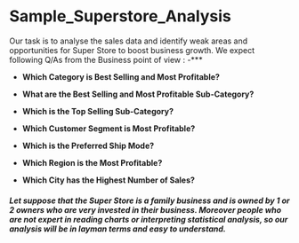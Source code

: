 # Sample_Superstore_Analysis
Our task is to analyse the sales data and identify weak areas and opportunities for Super Store to boost business growth.
We expect following Q/As from the Business point of view : -***



* **Which Category is Best Selling and Most Profitable?**

* **What are the Best Selling and Most Profitable Sub-Category?**

* **Which is the Top Selling Sub-Category?**

* **Which Customer Segment is Most Profitable?**

* **Which is the Preferred Ship Mode?**

* **Which Region is the Most Profitable?**

* **Which City has the Highest Number of Sales?**

#### ***Let suppose that the Super Store is a family business and is owned by 1 or 2 owners who are very invested in their business. Moreover people who are not expert in reading charts or interpreting statistical analysis, so our analysis will be in layman terms and easy to understand.***

